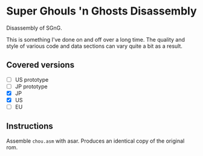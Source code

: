 # Super Ghouls 'n Ghosts Disassembly
Disassembly of SGnG.

This is something I've done on and off over a long time.
The quality and style of various code and data sections can vary quite a bit as a result.

## Covered versions
- [ ] US prototype
- [ ] JP prototype
- [x] JP
- [x] US
- [ ] EU

## Instructions
Assemble `chou.asm` with asar. Produces an identical copy of the original rom.
